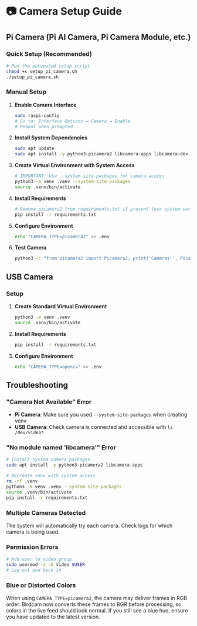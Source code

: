 # 📷 Camera Setup Guide

## Pi Camera (Pi AI Camera, Pi Camera Module, etc.)

### Quick Setup (Recommended)
```bash
# Run the automated setup script
chmod +x setup_pi_camera.sh
./setup_pi_camera.sh
```

### Manual Setup
1. **Enable Camera Interface**
   ```bash
   sudo raspi-config
   # Go to: Interface Options → Camera → Enable
   # Reboot when prompted
   ```

2. **Install System Dependencies**
   ```bash
   sudo apt update
   sudo apt install -y python3-picamera2 libcamera-apps libcamera-dev
   ```

3. **Create Virtual Environment with System Access**
   ```bash
   # IMPORTANT: Use --system-site-packages for camera access
   python3 -m venv .venv --system-site-packages
   source .venv/bin/activate
   ```

4. **Install Requirements**
   ```bash
   # Remove picamera2 from requirements.txt if present (use system version)
   pip install -r requirements.txt
   ```

5. **Configure Environment**
   ```bash
   echo "CAMERA_TYPE=picamera2" >> .env
   ```

6. **Test Camera**
   ```bash
   python3 -c "from picamera2 import Picamera2; print('Cameras:', Picamera2.global_camera_info())"
   ```

## USB Camera

### Setup
1. **Create Standard Virtual Environment**
   ```bash
   python3 -m venv .venv
   source .venv/bin/activate
   ```

2. **Install Requirements**
   ```bash
   pip install -r requirements.txt
   ```

3. **Configure Environment**
   ```bash
   echo "CAMERA_TYPE=opencv" >> .env
   ```

## Troubleshooting

### "Camera Not Available" Error
- **Pi Camera**: Make sure you used `--system-site-packages` when creating venv
- **USB Camera**: Check camera is connected and accessible with `ls /dev/video*`

### "No module named 'libcamera'" Error
```bash
# Install system camera packages
sudo apt install -y python3-picamera2 libcamera-apps

# Recreate venv with system access
rm -rf .venv
python3 -m venv .venv --system-site-packages
source .venv/bin/activate
pip install -r requirements.txt
```

### Multiple Cameras Detected
The system will automatically try each camera. Check logs for which camera is being used.

### Permission Errors
```bash
# Add user to video group
sudo usermod -a -G video $USER
# Log out and back in
```

### Blue or Distorted Colors
When using `CAMERA_TYPE=picamera2`, the camera may deliver frames in
RGB order. Birdcam now converts these frames to BGR before processing,
so colors in the live feed should look normal. If you still see a blue
hue, ensure you have updated to the latest version.
